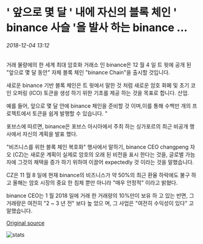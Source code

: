 # ' 앞으로 몇 달 ' 내에 자신의 블록 체인 ' binance 사슬 '을 발사 하는 binance ...

###### 2018-12-04 13:12

거래 물량에의 한 세계 최대 암호화 거래소 인 binance은 12 월 4 일 트 윗에 공개 된 "앞으로 몇 달 동안" 자체 블록 체인 "binance Chain"을 출시할 것입니다.

새로운 binance 기반 블록 체인은 트 윗에서 말한 것 처럼 새로운 암호 화폐 및 초기 코인 오퍼링 (ICO) 토큰을 생성 하기 위한 기초를 제공 하는 것을 목표로 합니다. 산업.

예를 들어, 앞으로 몇 달 안에 binance 체인을 준비할 것 이며,이를 통해 수백만 개의 프로젝트에서 토큰을 쉽게 발행할 수 있습니다. "

포브스에 따르면, binance은 포브스 아시아에서 주최 하는 싱가포르의 최근 비공개 행사에서 자신의 계획을 발표 했다.

"비즈니스를 위한 블록 체인 복호화" 행사에서 말하기, binance CEO changpeng 자오 (CZ)는 새로운 계획이 실제로 암호의 오래 된 비전을 표시 한다는 것을, 글로벌 가늠 자에 그것의 채택을 증가 하기 위하여 이끌어 expectedly 것 이라는 것을 말했습니다.

CZ은 11 월 8 일에 현재 binance의 비즈니스가 약 50%의 최근 환율 하락에도 불구 하 고 올해는 암호 시장의 중요 한 침체 뿐만 아니라 "매우 안정적" 이라고 밝혔다.

binance CEO는 1 월 2018 일에 거래 한 거래량의 10%만이 보유 하 고 있는 반면, 그 거래량은 여전히 "2 ~ 3 년 전" 보다 높 았으 며, 그 사업은 "여전히 수익성이 있다" 고 말했습니다.

[Original source](https://cointelegraph.com/news/binance-to-launch-its-own-blockchain-binance-chain-in-coming-months)

![stats](https://c.statcounter.com/11760860/0/a89fa40b/1/ "stats")